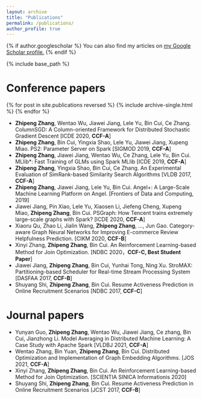 ```yaml
---
layout: archive
title: "Publications"
permalink: /publications/
author_profile: true
---
```


{% if author.googlescholar %}
  You can also find my articles on <u><a href="{{author.googlescholar}}">my Google Scholar profile</a>.</u>
{% endif %}

{% include base_path %}

Conference papers
======

{% for post in site.publications reversed %}
  {% include archive-single.html %}
{% endfor %}
- **Zhipeng Zhang**, Wentao Wu, Jiawei Jiang, Lele Yu, Bin Cui, Ce Zhang. ColumnSGD: A Column-oriented Framework for Distributed Stochastic Gradient Descent [ICDE 2020, **CCF-A**]
- **Zhipeng Zhang**, Bin Cui, Yingxia Shao, Lele Yu, Jiawei Jiang, Xupeng Miao. PS2: Parameter Server on Spark [SIGMOD 2019, **CCF-A**] 
- **Zhipeng Zhang**, Jiawei Jiang, Wentao Wu, Ce Zhang, Lele Yu, Bin Cui. MLlib*: Fast Training of GLMs using Spark MLlib [ICDE 2019, **CCF-A**] 
- **Zhipeng Zhang**, Yingxia Shao, Bin Cui, Ce Zhang. An Experimental Evaluation of SimRank-based Similarity Search Algorithms [VLDB 2017, **CCF-A**]
- **Zhipeng Zhang**, Jiawei Jiang, Lele Yu, Bin Cui. Angel+: A Large-Scale Machine Learning Platform on Angel. [Frontiers of Data and Computing, 2019]
- Jiawei Jiang, Pin Xiao, Lele Yu, Xiaosen Li, Jiefeng Cheng, Xupeng Miao, **Zhipeng Zhang**, Bin Cui. PSGraph: How Tencent trains extremely large-scale graphs with Spark? [ICDE 2020, **CCF-A**]
- Xiaoru Qu, Zhao Li, Jialin Wang, **Zhipeng Zhang**, …, Jun Gao. Category-aware Graph Neural Networks for Improving E-commerce Review Helpfulness Prediction. [CIKM 2020, **CCF-B**]
- Xinyi Zhang, **Zhipeng Zhang**, Bin Cui. An Reinforcement Learning-based Method for Join Optimization. [NDBC 2020，**CCF-C, Best Student Paper**] 
- Jiawei Jiang, **Zhipeng Zhang**, Bin Cui, Yunhai Tong, Ning Xu. StroMAX: Partitioning-based Scheduler for Real-time Stream Processing System [DASFAA 2017, **CCF-B**] 
- Shuyang Shi, **Zhipeng Zhang**, Bin Cui. Resume Activeness Prediction in Online Recruitment Scenarios [NDBC 2017, **CCF-C**]

Journal papers
======
- Yunyan Guo, **Zhipeng Zhang**, Wentao Wu, Jiawei Jiang, Ce zhang, Bin Cui, Jianzhong Li. Model Averaging in Distributed Machine Learning: A Case Study with Apache Spark [VLDBJ 2021, **CCF-A**]
- Wentao Zhang, Bin Yuan, **Zhipeng Zhang**, Bin Cui. Distributed Optimization and Implementation of Graph Embedding Algorithms. [JOS 2021, **CCF-A**]
- Xinyi Zhang, **Zhipeng Zhang**, Bin Cui. An Reinforcement Learning-based Method for Join Optimization. [SCIENTIA SINICA Informationis 2020] 
- Shuyang Shi, **Zhipeng Zhang**, Bin Cui. Resume Activeness Prediction in Online Recruitment Scenarios [JCST 2017, **CCF-B**]
